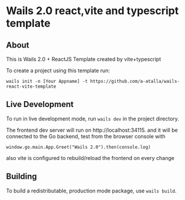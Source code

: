 # Wails 2.0 react,vite and typescript template

## About
This is Wails 2.0 + ReactJS Template created by vite+typescript

To create a project using this template run: 
```
wails init -n [Your Appname] -t https://github.com/a-atalla/wails-react-vite-template
```
## Live Development

To run in live development mode, run `wails dev` in the project directory.

The frontend dev server will run on http://localhost:34115. and it will be connected to the Go backend, test from the browser console with 

```
window.go.main.App.Greet("Wails 2.0").then(console.log)
```

also vite is configured to rebuild/reload the frontend on every change

## Building
To build a redistributable, production mode package, use `wails build`.
